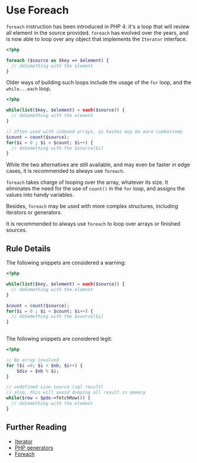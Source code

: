 <!-- Good Practices -->
# Use Foreach

`foreach` instruction has been introduced in PHP 4: it's a loop that will review all element in the source provided. `foreach` has evolved over the years, and is now able to loop over any object that implements the `Iterator` interface.

```php
<?php

foreach ($source as $key => $element) {
  // doSomething with the element
}

```


Older ways of building such loops include the usage of the `for` loop, and the `while...each` loop. 

```php
<?php

while(list($key, $element) = each($source)) {
  // doSomething with the element	
}

// often used with indexed arrays, as hashes may be more cumbersome
$count = count($source);
for($i = 0 ; $i < $count; $i++) {
  // doSomething with the $source[$i]	
}

```


While the two alternatives are still available, and may even be faster in edge cases, it is recommended to always use `foreach`.

`foreach` takes charge of looping over the array, whatever its size. It eliminates the need for the use of `count()` in the `for` loop, and assigns the values into handy variables.

Besides, `foreach` may be used with more complex structures, including iterators or generators. 

It is recommended to always use `foreach` to loop over arrays or finished sources.


## Rule Details

The following snippets are considered a warning:

```php
<?php

while(list($key, $element) = each($source)) {
  // doSomething with the element	
}

$count = count($source);
for($i = 0 ; $i < $count; $i++) {
  // doSomething with the $source[$i]	
}
	
```


The following snippets are considered legit:

```php
<?php

// No array involved
for ($i =0; $i < $nb; $i++) {
	$div = $nb % $i; 
}

// undefined size source (sql result)
// also, this will avoid dumping all result in memory
while($row = $pdo->fetchRow()) {
  // doSomething with the element	
}
```


## Further Reading

* [Iterator](http://php.net/class.iterator)
* [PHP generators](http://php.net/language.generators.overview)
* [Foreach](http://php.net/control-structures.foreach)
